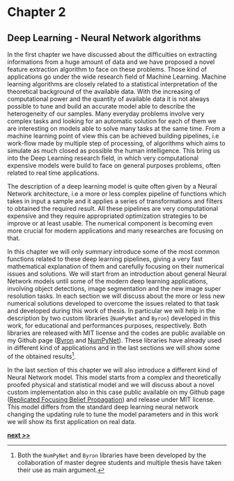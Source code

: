 # Chapter 2
## Deep Learning - Neural Network algorithms

In the first chapter we have discussed about the difficulties on extracting informations from a huge amount of data and we have proposed a novel feature extraction algorithm to face on these problems.
Those kind of applications go under the wide research field of Machine Learning.
Machine learning algorithms are closely related to a statistical interpretation of the theoretical background of the available data.
With the increasing of computational power and the quantity of available data it is not always possible to tune and build an accurate model able to describe the heterogeneity of our samples.
Many everyday problems involve very complex tasks and looking for an automatic solution for each of them we are interesting on models able to solve many tasks at the same time.
From a machine learning point of view this can be achieved building pipelines, i.e work-flow made by multiple step of processing, of algorithms which aims to simulate as much closed as possible the human intelligence.
This bring us into the Deep Learning research field, in which very computational expensive models were build to face on general purposes problems, often related to real time applications.

The description of a deep learning model is quite often given by a Neural Network architecture, i.e a more or less complex pipeline of functions which takes in input a sample and it applies a series of transformations and filters to obtained the required result.
All these pipelines are very computational expensive and they require appropriated optimization strategies to be improve or at least usable.
The numerical component is becoming even more crucial for modern applications and many researches are focusing on that.

In this chapter we will only summary introduce some of the most common functions related to these deep learning pipelines, giving a very fast mathematical explanation of them and carefully focusing on their numerical issues and solutions.
We will start from an introduction about general Neural Network models until some of the modern deep learning applications, involving object detections, image segmentation and the new image super resolution tasks.
In each section we will discuss about the more or less new numerical solutions developed to overcome the issues related to that task and developed during this work of thesis.
In particular we will help in the description by two custom libraries (`NumPyNet` and `Byron`) developed in this work, for educational and performances purposes, respectively.
Both libraries are released with MIT license and the codes are public available on my Github page ([Byron](https://github.com/Nico-Curti/Byron) and [NumPyNet](https://github.com/Nico-Curti/NumPyNet)).
These libraries have already used in different kind of applications and in the last sections we will show some of the obtained results[^1].

In the last section of this chapter we will also introduce a different kind of Neural Network model.
This model starts from a complex and theoretically proofed physical and statistical model and we will discuss about a novel custom implementation also in this case public available on my Github page ([Replicated Focusing Belief Propagation](https://github.com/Nico-Curti/rFBP)) and release under MIT license.
This model differs from the standard deep learning neural network changing the updating rule to tune the model parameters and in this work we will show its first application on real data.

[^1]: Both the `NumPyNet` and `Byron` libraries have been developed by the collaboration of master degree students and multiple thesis have taken their use as main argument.


[**next >>**](./NeuralNetwork/Intro.md)
